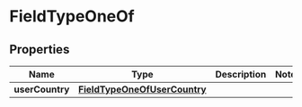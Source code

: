 

# FieldTypeOneOf


## Properties

| Name | Type | Description | Notes |
|------------ | ------------- | ------------- | -------------|
|**userCountry** | [**FieldTypeOneOfUserCountry**](FieldTypeOneOfUserCountry.md) |  |  |



